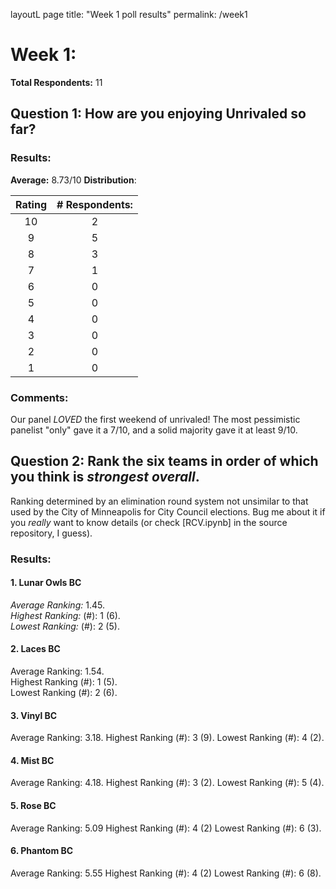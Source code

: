 layoutL page
title: "Week 1 poll results"
permalink: /week1

# Week 1:
**Total Respondents:** 11
## Question 1: How are you enjoying Unrivaled so far?
### Results:
**Average:** 8.73/10
**Distribution**:

| Rating | # Respondents: |
| :---: | :---: |
| 10 | 2 |
| 9 | 5 |
| 8 | 3 |
| 7 | 1 |
| 6 | 0 |
| 5 | 0 |
| 4 | 0 |
| 3 | 0 |
| 2 | 0 |
| 1 | 0 |

### Comments:
Our panel *LOVED* the first weekend of unrivaled! The most pessimistic panelist "only" gave it a 7/10, and a solid majority gave it at least 9/10.

## Question 2: Rank the six teams in order of which you think is *strongest overall*.
Ranking determined by an elimination round system not unsimilar to that used by the City of Minneapolis for City Council elections. Bug me about it if you *really* want to know details (or check [RCV.ipynb] in the source repository, I guess).
### Results:
#### 1. Lunar Owls BC
*Average Ranking:* 1.45.  
*Highest Ranking:* (#): 1 (6).  
*Lowest Ranking:* (#): 2 (5).  
#### 2. Laces BC
Average Ranking: 1.54.  
Highest Ranking (#): 1 (5).  
Lowest Ranking (#): 2 (6). 
#### 3. Vinyl BC
Average Ranking: 3.18. 
Highest Ranking (#): 3 (9). 
Lowest Ranking (#): 4 (2). 
#### 4. Mist BC
Average Ranking: 4.18. 
Highest Ranking (#): 3 (2). 
Lowest Ranking (#): 5 (4). 
#### 5. Rose BC
Average Ranking: 5.09
Highest Ranking (#): 4 (2)
Lowest Ranking (#): 6 (3). 
#### 6. Phantom BC
Average Ranking: 5.55
Highest Ranking (#): 4 (2)
Lowest Ranking (#): 6 (8). 

